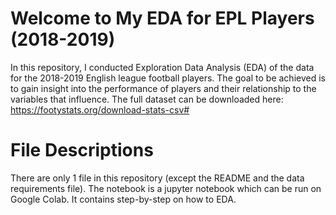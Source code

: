 # Welcome to My EDA for EPL Players (2018-2019)

In this repository, I conducted Exploration Data Analysis (EDA) of the data for the 2018-2019 English league football players. The goal to be achieved is to gain insight into the performance of players and their relationship to the variables that influence. The full dataset can be downloaded here: https://footystats.org/download-stats-csv#

# File Descriptions
There are only 1 file in this repository (except the README and the data requirements file). The notebook is a jupyter notebook which can be run on Google Colab. It contains step-by-step on how to EDA.
